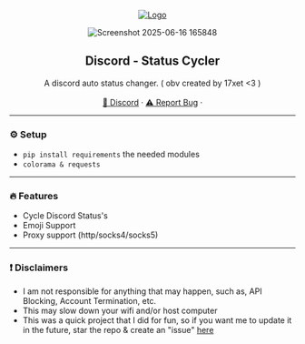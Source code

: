 <div id="top"></div>
<br/>
<div align="center">
  <a href="https://github.com/17xet">
    <img src="![image](https://github.com/user-attachments/assets/f6f6659f-de53-4478-bd3a-0f8724ac1fc7)
" alt="Logo" width="" height="">
  </a>

![Screenshot 2025-06-16 165848](https://github.com/user-attachments/assets/9638ebaf-c09c-456d-abf1-aef1fb0e88eb)

  
  <h2 align="center">Discord - Status Cycler</h3>

  <p align="center">
    A discord auto status changer. ( obv created by 17xet <3 )
    <br />
    <br />
    <a href="https://discord.gg/hKNW6wvyg3">🌌 Discord</a>
    ·
    <a href="https://discord.gg/hKNW6wvyg3">⚠️ Report Bug</a>
    ·

  </p>
</div>

---------------------------------------

### ⚙️ Setup
+ `pip install requirements` the needed modules
+ `colorama & requests`


---------------------------------------

### 🔥 Features
* Cycle Discord Status's
* Emoji Support
* Proxy support (http/socks4/socks5)

---------------------------------------
### ❗ Disclaimers
- I am not responsible for anything that may happen, such as, API Blocking, Account Termination, etc.
- This may slow down your wifi and/or host computer
- This was a quick project that I did for fun, so if you want me to update it in the future, star the repo & create an "issue" [here](https://discord.gg/hKNW6wvyg3)
